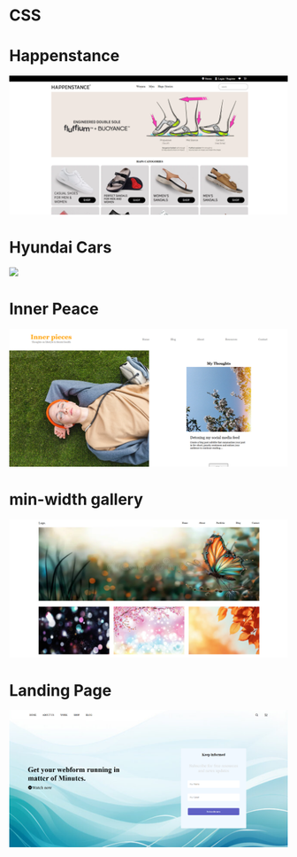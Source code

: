 # CSS

<h1> Happenstance </h1>

<img src="https://github.com/BRajendra10/CSS/blob/1978ef66ba646fc285835cd4b06ab9bdd6ce7e1d/Happenstance.png">

<h1> Hyundai Cars </h1>

<img src="[https://github.com/BRajendra10/CSS/blob/4268e594c26067d6d0f904730b1742236540629a/Hyundai%20Cars.png](https://github.com/BRajendra10/CSS/blob/b26cf4f49a5d77b4790af4548bb902f608b1c7b9/Hyundai%20Cars/Images/Hyundai%20Cars.png)">

<h1>  Inner Peace </h1>

<a href="https://inner-peacee.netlify.app/"> <img src="https://github.com/BRajendra10/CSS/blob/c9d54ce6acc18d7058f9bcb80a86fb09a6d6eba3/Inner%20Peace.png"> </a>

<h1> min-width gallery </h1>

<img src="https://github.com/BRajendra10/CSS/blob/8c5e04f695f5ec9c9b23129cab2e9f2596f20926/min-width.png">

<h1>Landing Page</h1>

<img src="https://github.com/BRajendra10/CSS/blob/9cadca5689318e3884f3dde69baabbf476b99787/Landing%20Page.png">
